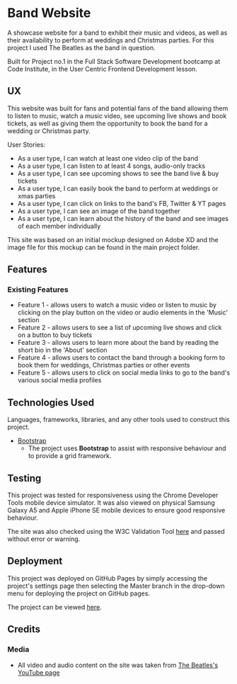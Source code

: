 # Band Website

A showcase website for a band to exhibit their music and videos, as well as their availability to perform at weddings and Christmas parties. For this project I used The Beatles as the band in question.

Built for Project no.1 in the Full Stack Software Development bootcamp at Code Institute, in the User Centric Frontend Development lesson.
 
## UX
 
This website was built for fans and potential fans of the band allowing them to listen to music, watch a music video, see upcoming live shows and book tickets, as well as giving them the opportunity to book the band for a wedding or Christmas party.

User Stories:
- As a user type, I can watch at least one video clip of the band
- As a user type, I can listen to at least 4 songs, audio-only tracks
- As a user type, I can see upcoming shows to see the band live & buy tickets
- As a user type, I can easily book the band to perform at weddings or xmas parties
- As a user type, I can click on links to the band's FB, Twitter & YT pages
- As a user type, I can see an image of the band together
- As a user type, I can learn about the history of the band and see images of each member individually

This site was based on an initial mockup designed on Adobe XD and the image file for this mockup can be found in the main project folder.

## Features
 
### Existing Features
- Feature 1 - allows users to watch a music video or listen to music by clicking on the play button on the video or audio elements in the 'Music' section
- Feature 2 - allows users to see a list of upcoming live shows and click on a button to buy tickets
- Feature 3 - allows users to learn more about the band by reading the short bio in the 'About' section
- Feature 4 - allows users to contact the band through a booking form to book them for weddings, Christmas parties or other events
- Feature 5 - allows users to click on social media links to go to the band's various social media profiles

## Technologies Used

Languages, frameworks, libraries, and any other tools used to construct this project. 

- [Bootstrap](https://getbootstrap.com/)
    - The project uses **Bootstrap** to assist with responsive behaviour and to provide a grid framework.

## Testing

This project was tested for responsiveness using the Chrome Developer Tools mobile device simulator. It was also viewed on physical Samsung Galaxy A5 and Apple iPhone SE mobile devices to ensure good responsive behaviour.

The site was also checked using the W3C Validation Tool [here](http://validator.w3.org) and passed without error or warning.

## Deployment

This project was deployed on GitHub Pages by simply accessing the project's settings page then selecting the Master branch in the drop-down menu for deploying the project on GitHub pages.

The project can be viewed [here](https://kes2401.github.io/band-website/).

## Credits

### Media
- All video and audio content on the site was taken from [The Beatles's YouTube page](https://www.youtube.com/thebeatles)